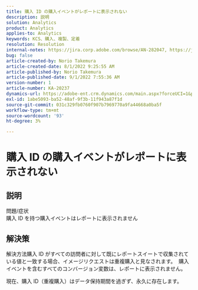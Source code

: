 ```yaml
---
title: 購入 ID の購入イベントがレポートに表示されない
description: 説明
solution: Analytics
product: Analytics
applies-to: Analytics
keywords: KCS、購入、複製、定着
resolution: Resolution
internal-notes: https://jira.corp.adobe.com/browse/AN-282047, https://jira.corp.adobe.com/browse/AN-287475
bug: false
article-created-by: Norio Takemura
article-created-date: 8/1/2022 9:25:55 AM
article-published-by: Norio Takemura
article-published-date: 9/1/2022 7:55:36 AM
version-number: 1
article-number: KA-20237
dynamics-url: https://adobe-ent.crm.dynamics.com/main.aspx?forceUCI=1&pagetype=entityrecord&etn=knowledgearticle&id=f8636eed-7b11-ed11-b83d-0022480862c6
exl-id: 1abe5093-ba52-48af-9f3b-11f943a87f1d
source-git-commit: 031c329fb0760f907b7969770a9fa44668a0ba5f
workflow-type: tm+mt
source-wordcount: '93'
ht-degree: 3%

---
```


# 購入 ID の購入イベントがレポートに表示されない

## 説明

問題/症状
<br>購入 ID を持つ購入イベントはレポートに表示されません


## 解決策


解決方法購入 ID がすべての訪問者に対して既にレポートスイートで収集されている値と一致する場合、イメージリクエストは重複購入と見なされます。  購入イベントを含むすべてのコンバージョン変数は、レポートに表示されません。

現在、購入 ID（重複購入）はデータ保持期間を過ぎず、永久に存在します。

